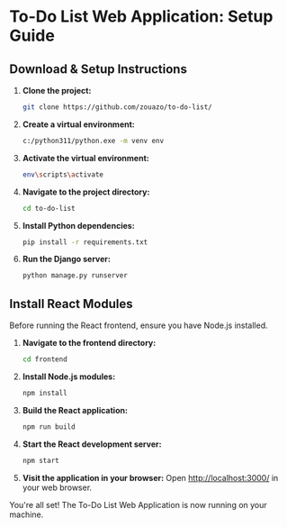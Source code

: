 # To-Do List Web Application: Setup Guide

## Download & Setup Instructions

1. **Clone the project:**
    ```bash
    git clone https://github.com/zouazo/to-do-list/
    ```
    
2. **Create a virtual environment:**
    ```bash
    c:/python311/python.exe -m venv env
    ```

3. **Activate the virtual environment:**
    ```bash
    env\scripts\activate
    ```

4. **Navigate to the project directory:**
    ```bash
    cd to-do-list
    ```

5. **Install Python dependencies:**
    ```bash
    pip install -r requirements.txt
    ```

6. **Run the Django server:**
    ```bash
    python manage.py runserver
    ```

## Install React Modules

Before running the React frontend, ensure you have Node.js installed.

1. **Navigate to the frontend directory:**
    ```bash
    cd frontend
    ```

2. **Install Node.js modules:**
    ```bash
    npm install
    ```

3. **Build the React application:**
    ```bash
    npm run build
    ```

4. **Start the React development server:**
    ```bash
    npm start
    ```

5. **Visit the application in your browser:**
    Open [http://localhost:3000/](http://localhost:3000/) in your web browser.

You're all set! The To-Do List Web Application is now running on your machine.

